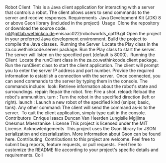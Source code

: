 Robot Client
​
This is a Java client application for interacting with a server that controls a robot. The client allows users to send commands to the server and receive responses.
Requirements
​
    Java Development Kit (JDK) 8 or above
    Gson library (included in the project)
​
Usage
​
    Clone the repository or download the source code.
    git@gitlab.wethinkco.de:enisaac022/robotworlds_cpt19.git
    Open the project in your preferred Java development environment.
    Build the project to compile the Java classes.
​
Running the Server
​
    Locate the Play class in the za.co.wethinkcode.server package.
    Run the Play class to start the server. The server will listen on the specified port (default is 8000).
​
Running the Client
​
    Locate the runClient class in the za.co.wethinkcode.client package.
    Run the runClient class to start the client application.
    The client will prompt you to enter the server IP address and port number. Provide the required information to establish a connection with the server.
​
Once connected, you can send commands to the server by typing them in the console. The commands include:
​
    look: Retrieve information about the robot's state and surroundings.
    repair: Repair the robot.
    fire: Fire a shot.
    reload: Reload the robot's ammunition.
    turn <direction>: Turn the robot in the specified direction (left or right).
    launch <kind>: Launch a new robot of the specified kind (sniper, basic, tank).
    Any other command: The client will send the command as-is to the server.
​
To quit the client application, simply type quit in the console.
Contributors
​
    Enrique Isaacs
    Duncan Van Heerden
    Lungisile Mgijima
    Onesmus Maenzanise
​
License
​
This project is licensed under the MIT License.
Acknowledgements
​
This project uses the Gson library for JSON serialization and deserialization. More information about Gson can be found here.
Contributing
​
Contributions to this project are welcome. Feel free to submit bug reports, feature requests, or pull requests.
​
Feel free to customize the README file according to your project's specific details and requirements.
Coll
